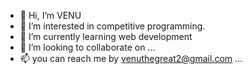 - 👋 Hi, I’m VENU 
- 👀 I’m interested in competitive programming.
- 🌱 I’m currently learning web development
- 💞️ I’m looking to collaborate on ...
- 📫 you can reach me by venuthegreat2@gmail.com ...

<!---
venu1303/venu1303 is a ✨ special ✨ repository because its `README.md` (this file) appears on your GitHub profile.
You can click the Preview link to take a look at your changes.
--->
